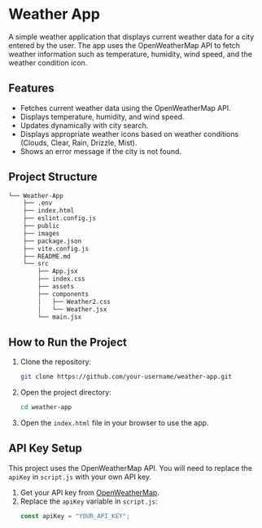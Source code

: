 # Weather App

A simple weather application that displays current weather data for a city entered by the user. The app uses the OpenWeatherMap API to fetch weather information such as temperature, humidity, wind speed, and the weather condition icon.

## Features

- Fetches current weather data using the OpenWeatherMap API.
- Displays temperature, humidity, and wind speed.
- Updates dynamically with city search.
- Displays appropriate weather icons based on weather conditions (Clouds, Clear, Rain, Drizzle, Mist).
- Shows an error message if the city is not found.

## Project Structure

```bash
└── Weather-App
    ├── .env
    ├── index.html
    ├── eslint.config.js
    ├── public
    ├── images
    ├── package.json
    ├── vite.config.js
    ├── README.md
    └── src
        ├── App.jsx
        ├── index.css
        ├── assets
        ├── components
        │   ├── Weather2.css
        │   └── Weather.jsx
        └── main.jsx

```

## How to Run the Project

1. Clone the repository:
    ```bash
    git clone https://github.com/your-username/weather-app.git
    ```

2. Open the project directory:
    ```bash
    cd weather-app
    ```

3. Open the `index.html` file in your browser to use the app.

## API Key Setup

This project uses the OpenWeatherMap API. You will need to replace the `apiKey` in `script.js` with your own API key.

1. Get your API key from [OpenWeatherMap](https://home.openweathermap.org/users/sign_up).
2. Replace the `apiKey` variable in `script.js`:
    ```javascript
    const apiKey = "YOUR_API_KEY";
    ```
